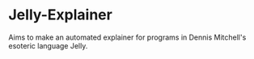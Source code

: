 # Jelly-Explainer
Aims to make an automated explainer for programs in Dennis Mitchell's esoteric language Jelly.
